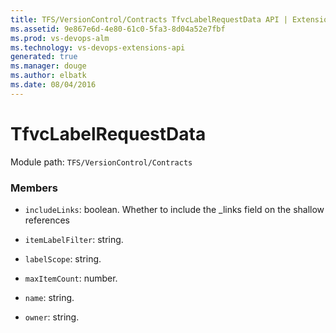 ```yaml
---
title: TFS/VersionControl/Contracts TfvcLabelRequestData API | Extensions for Visual Studio Team Services
ms.assetid: 9e867e6d-4e80-61c0-5fa3-8d04a52e7fbf
ms.prod: vs-devops-alm
ms.technology: vs-devops-extensions-api
generated: true
ms.manager: douge
ms.author: elbatk
ms.date: 08/04/2016
---
```


# TfvcLabelRequestData

Module path: `TFS/VersionControl/Contracts`


### Members

* `includeLinks`: boolean. Whether to include the _links field on the shallow references

* `itemLabelFilter`: string. 

* `labelScope`: string. 

* `maxItemCount`: number. 

* `name`: string. 

* `owner`: string. 

